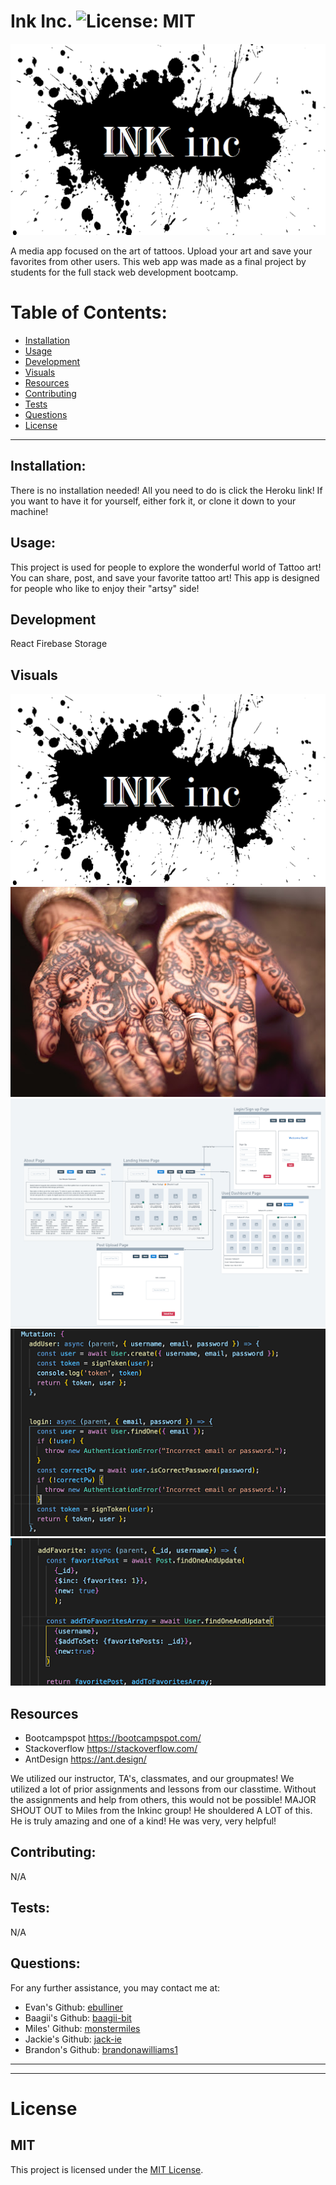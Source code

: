 # Ink Inc. ![License: MIT](<https://img.shields.io/badge/License-MIT-yellow.svg>)
![InkInk-logo](src/assets/inkinc-logo.png)

  A media app focused on the art of tattoos. Upload your art and save your favorites from other users. This web app was made as a final project by students for the full stack web development bootcamp.
  # Table of Contents:
  * [Installation](#installation)
  * [Usage](#usage)
  * [Development](#development)
  * [Visuals](#visuals)
  * [Resources](#resources)
  * [Contributing](#contributing)
  * [Tests](#tests)
  * [Questions](#questions)
  * [License](#license)
---
  ## Installation:
  There is no installation needed! All you need to do is click the Heroku link! If you want to have it for yourself, either fork it, or clone it down to your machine!
  ## Usage:
  This project is used for people to explore the wonderful world of Tattoo art! You can share, post, and save your favorite tattoo art! This app is designed for people who like to enjoy their "artsy" side!
  ## Development
  React
  Firebase Storage
  ## Visuals
  ![InkInk-logo](src/assets/inkinc-logo.png)
  ![Tattoo-Hand-Art](src/assets/tattoo-hand-art.jpeg)
  ![Wireframe](src/assets/wireframe.png)
  ![Proud-codepiece](src/assets/codetobeproudof.png)
  ![Proud-codepiece2](src/assets/codetobeproudof2.png)
  ## Resources
  * Bootcampspot https://bootcampspot.com/
  * Stackoverflow https://stackoverflow.com/
  * AntDesign https://ant.design/

  We utilized our instructor, TA's, classmates, and our groupmates!
  We utilized a lot of prior assignments and lessons from our classtime.
  Without the assignments and help from others, this would not be possible!
  MAJOR SHOUT OUT to Miles from the Inkinc group! He shouldered A LOT of this. He is truly amazing and one of a kind! He was very, very helpful!
  ## Contributing:
  N/A
  ## Tests:
  N/A
  ## Questions:
  For any further assistance, you may contact me at:
  * Evan's Github: [ebulliner](<https://github.com/ebulliner>)
  * Baagii's Github: [baagii-bit](<https://github.com/baagii-bit>)
  * Miles' Github: [monstermiles](<https://github.com/monstermiles>)
  * Jackie's Github: [jack-ie](<https://github.com/jack-ie>)
  * Brandon's Github: [brandonawilliams1](<https://github.com/brandonawilliams1>)
  
  ---
  ___
# License
  ## MIT
  This project is licensed under the [MIT License](https://opensource.org/licenses/MIT).